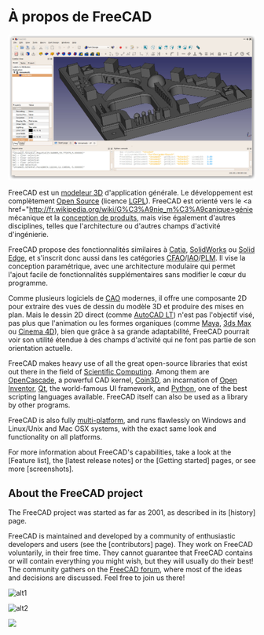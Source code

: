 # À propos de FreeCAD

![](images/FreeCAD_default.jpg)

FreeCAD est un [modeleur 3D](https://fr.wikipedia.org/wiki/Logiciel_de_mod%C3%A9lisation_tridimensionnelle) d'application générale. Le développement est complètement [Open Source](http://fr.wikipedia.org/wiki/Open_source) (licence [LGPL](http://fr.wikipedia.org/wiki/Licence_publique_g%C3%A9n%C3%A9rale_limit%C3%A9e_GNU)). FreeCAD est orienté vers le <a href="http://fr.wikipedia.org/wiki/G%C3%A9nie_m%C3%A9canique>génie mécanique</a> et la [conception de produits](https://fr.wikipedia.org/wiki/Conception_de_produit), mais vise également d'autres disciplines, telles que l'architecture ou d'autres champs d'activité d'ingénierie.

FreeCAD propose des fonctionnalités similaires à [Catia](http://fr.wikipedia.org/wiki/Catia), [SolidWorks](http://fr.wikipedia.org/wiki/Solidworks) ou [Solid Edge](http://fr.wikipedia.org/wiki/Solid_Edge), et s'inscrit donc aussi dans les catégories [CFAO](http://fr.wikipedia.org/wiki/Conception_et_fabrication_assist%C3%A9es_par_ordinateur)/[IAO](http://fr.wikipedia.org/wiki/Ing%C3%A9nierie_assist%C3%A9e_par_ordinateur)/[PLM](http://fr.wikipedia.org/wiki/Product_Lifecycle_Management). Il vise la conception paramétrique, avec une architecture modulaire qui permet l'ajout facile de fonctionnalités supplémentaires sans modifier le cœur du programme.

Comme plusieurs logiciels de [CAO](http://fr.wikipedia.org/wiki/Conception_assist%C3%A9e_par_ordinateur) modernes, il offre une composante 2D pour extraire des vues de dessin du modèle 3D et produire des mises en plan. Mais le dessin 2D direct (comme [AutoCAD LT](http://en.wikipedia.org/wiki/AutoCAD#AutoCAD_LT)) n'est pas l'objectif visé, pas plus que l'animation ou les formes organiques (comme [Maya](http://fr.wikipedia.org/wiki/Maya_(logiciel)), [3ds Max](http://fr.wikipedia.org/wiki/3ds_Max) ou [Cinema 4D](http://fr.wikipedia.org/wiki/Cinema_4D)), bien que grâce à sa grande adaptabilité, FreeCAD pourrait voir son utilité étendue à des champs d'activité qui ne font pas partie de son orientation actuelle.

FreeCAD makes heavy use of all the great open-source libraries that exist out there in the field of [Scientific Computing](http://en.wikipedia.org/wiki/Scientific_Computation). Among them are [OpenCascade](http://opencascade.org/), a powerful CAD kernel, [Coin3D](http://www.coin3d.org/), an incarnation of [Open Inventor](http://en.wikipedia.org/wiki/Open_Inventor), [Qt](http://www.qtsoftware.com/), the world-famous UI framework, and [Python](http://www.python.org/), one of the best scripting languages available. FreeCAD itself can also be used as a library by other programs.

FreeCAD is also fully [multi-platform](http://en.wikipedia.org/wiki/Cross-platform), and runs flawlessly on Windows and Linux/Unix and Mac OSX systems, with the exact same look and functionality on all platforms.

For more information about FreeCAD's capabilities, take a look at the [Feature list], the [latest release notes] or the [Getting started] pages, or see more [screenshots].

## About the FreeCAD project

The FreeCAD project was started as far as 2001, as described in its [history] page.

FreeCAD is maintained and developed by a community of enthusiastic developers and users (see the [contributors] page). They work on FreeCAD voluntarily, in their free time. They cannot guarantee that FreeCAD contains or will contain everything you might wish, but they will usually do their best! The community gathers on the [FreeCAD forum](https://forum.freecadweb.org), where most of the ideas and decisions are discussed. Feel free to join us there!

![alt1](https://raw.github.com/yorikvanhavre/FreeCAD-documentation/master/user-documentation/images/FreeCAD.svg?sanitize=true)

![alt2](images/FreeCAD.svg)

![](images/FreeCAD.svg)